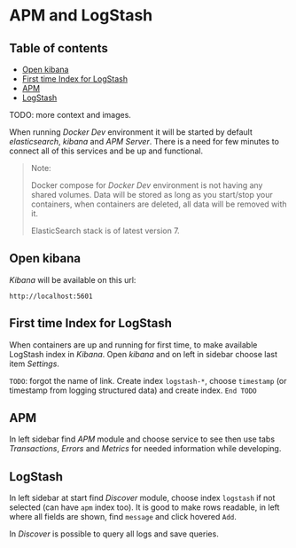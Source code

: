 # APM and LogStash

## Table of contents

*   [Open kibana](#open-kibana)
*   [First time Index for LogStash](#first-time-index-for-logstash)
*   [APM](#apm)
*   [LogStash](#logstash)

TODO: more context and images.

When running _Docker Dev_ environment it will be started by default _elasticsearch_, _kibana_ and _APM Server_. There is a need for few minutes to connect all of this services and be up and functional.

> Note:
>
> Docker compose for _Docker Dev_ environment is not having any shared volumes. Data will be stored as long as you start/stop your containers, when containers are deleted, all data will be removed with it.
>
> ElasticSearch stack is of latest version 7.

## Open kibana

_Kibana_ will be available on this url:

    http://localhost:5601

## First time Index for LogStash

When containers are up and running for first time, to make available LogStash index in _Kibana_. Open _kibana_ and on left in sidebar choose last item _Settings_.

`TODO`: forgot the name of link. Create index `logstash-*`, choose `timestamp` (or timestamp from logging structured data) and create index. `End TODO`

## APM

In left sidebar find _APM_ module and choose service to see then use tabs _Transactions_, _Errors_ and _Metrics_ for needed information while developing.

## LogStash

In left sidebar at start find _Discover_ module, choose index `logstash` if not selected (can have `apm` index too). It is good to make rows readable, in left where all fields are shown, find `message` and click hovered `Add`.

In _Discover_ is possible to query all logs and save queries.